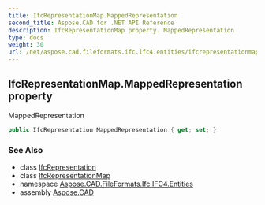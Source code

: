 ```yaml
---
title: IfcRepresentationMap.MappedRepresentation
second_title: Aspose.CAD for .NET API Reference
description: IfcRepresentationMap property. MappedRepresentation
type: docs
weight: 30
url: /net/aspose.cad.fileformats.ifc.ifc4.entities/ifcrepresentationmap/mappedrepresentation/
---
```

## IfcRepresentationMap.MappedRepresentation property

MappedRepresentation

```csharp
public IfcRepresentation MappedRepresentation { get; set; }
```

### See Also

* class [IfcRepresentation](../../ifcrepresentation/)
* class [IfcRepresentationMap](../)
* namespace [Aspose.CAD.FileFormats.Ifc.IFC4.Entities](../../ifcrepresentationmap/)
* assembly [Aspose.CAD](../../../)


